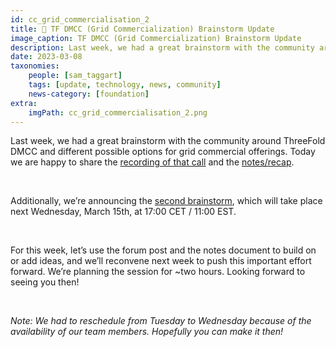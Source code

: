 ```yaml
---
id: cc_grid_commercialisation_2
title: 🧠 TF DMCC (Grid Commercialization) Brainstorm Update
image_caption: TF DMCC (Grid Commercialization) Brainstorm Update
description: Last week, we had a great brainstorm with the community around ThreeFold DMCC and different possible options for grid commercial offerings. Today we are happy to share the recording of that call and the notes. Additionally, we’re announcing the second brainstorm.
date: 2023-03-08
taxonomies:
    people: [sam_taggart]
    tags: [update, technology, news, community]
    news-category: [foundation]
extra:
    imgPath: cc_grid_commercialisation_2.png
---
```


Last week, we had a great brainstorm with the community around ThreeFold DMCC and different possible options for grid commercial offerings. Today we are happy to share the [recording of that call](https://vimeo.com/805551923/69eec7163f) and the [notes/recap](https://docs.google.com/document/d/1Iku8ZyrwagxdcLJvbOmTm4OA_QVwV6BC-gtUiCLh2Cs/edit?usp=sharing).

<br/>

Additionally, we’re announcing the [second brainstorm](https://forum.threefold.io/t/threefold-dmcc-grid-commercialization-brainstorm-round-two/3835), which will take place next Wednesday, March 15th, at 17:00 CET / 11:00 EST.

<br/>

For this week, let’s use the forum post and the notes document to build on or add ideas, and we’ll reconvene next week to push this important effort forward. We’re planning the session for ~two hours. Looking forward to seeing you then!

<br/>

_Note: We had to reschedule from Tuesday to Wednesday because of the availability of our team members. Hopefully you can make it then!_